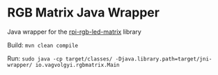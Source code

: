 # RGB Matrix Java Wrapper
Java wrapper for the [rpi-rgb-led-matrix](https://github.com/hzeller/rpi-rgb-led-matrix) library

Build:
```mvn clean compile```

Run:
```sudo java -cp target/classes/ -Djava.library.path=target/jni-wrapper/ io.vagvolgyi.rgbmatrix.Main```